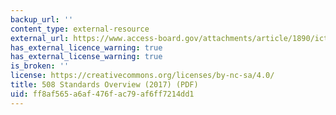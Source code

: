 ```yaml
---
backup_url: ''
content_type: external-resource
external_url: https://www.access-board.gov/attachments/article/1890/ict-rule-overview.pdf
has_external_licence_warning: true
has_external_license_warning: true
is_broken: ''
license: https://creativecommons.org/licenses/by-nc-sa/4.0/
title: 508 Standards Overview (2017) (PDF)
uid: ff8af565-a6af-476f-ac79-af6ff7214dd1
---
```

